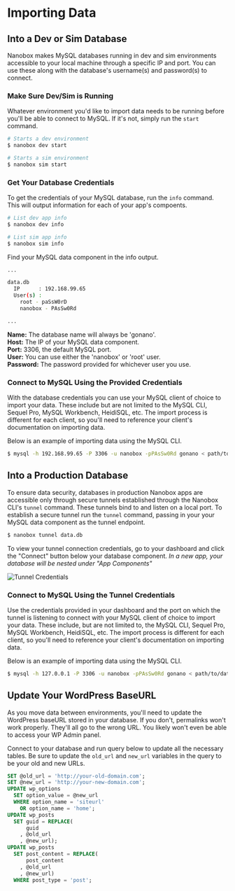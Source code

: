# Importing Data

## Into a Dev or Sim Database
Nanobox makes MySQL databases running in dev and sim environments accessible to your local machine through a specific IP and port. You can use these along with the database's username(s) and password(s) to connect.

### Make Sure Dev/Sim is Running
Whatever environment you'd like to import data needs to be running before you'll be able to connect to MySQL. If it's not, simply run the `start` command.

```bash
# Starts a dev environment
$ nanobox dev start

# Starts a sim environment
$ nanobox sim start
```

### Get Your Database Credentials
To get the credentials of your MySQL database, run the `info` command. This will output information for each of your app's compoents.

```bash
# List dev app info
$ nanobox dev info

# List sim app info
$ nanobox sim info
```

Find your MySQL data component in the info output.

```bash
...

data.db
  IP      : 192.168.99.65
  User(s) :
    root - paSsW0rD
    nanobox - PAsSw0Rd

...
```

**Name:** The database name will always be 'gonano'.  
**Host:** The IP of your MySQL data component.  
**Port:** 3306, the default MySQL port.  
**User:** You can use either the 'nanobox' or 'root' user.  
**Password:** The password provided for whichever user you use.

### Connect to MySQL Using the Provided Credentials
With the database credentials you can use your MySQL client of choice to import your data. These include but are not limited to the MySQL CLI, Sequel Pro, MySQL Workbench, HeidiSQL, etc. The import process is different for each client, so you'll need to reference your client's documentation on importing data.

Below is an example of importing data using the MySQL CLI.

```bash
$ mysql -h 192.168.99.65 -P 3306 -u nanobox -pPAsSw0Rd gonano < path/to/data_dump.sql
```

## Into a Production Database
To ensure data security, databases in production Nanobox apps are accessible only through secure tunnels established through the Nanobox CLI's `tunnel` command. These tunnels bind to and listen on a local port. To establish a secure tunnel run the `tunnel` command, passing in your your MySQL data component as the tunnel endpoint.

```bash
$ nanobox tunnel data.db
```

To view your tunnel connection credentials, go to your dashboard and click the "Connect" button below your database component. *In a new app, your database will be nested under "App Components"*

![Tunnel Credentials](wordpress-tunnel-credentials.png)

### Connect to MySQL Using the Tunnel Credentials
Use the credentials provided in your dashboard and the port on which the tunnel is listening to connect with your MySQL client of choice to import your data. These include, but are not limited to, the MySQL CLI, Sequel Pro, MySQL Workbench, HeidiSQL, etc. The import process is different for each client, so you'll need to reference your client's documentation on importing data.

Below is an example of importing data using the MySQL CLI.

```bash
$ mysql -h 127.0.0.1 -P 3306 -u nanobox -pPAsSw0Rd gonano < path/to/data_dump.sql
```

## Update Your WordPress BaseURL
As you move data between environments, you'll need to update the WordPress baseURL stored in your database. If you don't, permalinks won't work properly. They'll all go to the wrong URL. You likely won't even be able to access your WP Admin panel.

Connect to your database and run query below to update all the necessary tables. Be sure to update the `old_url` and `new_url` variables in the query to be your old and new URLs.

```sql
SET @old_url = 'http://your-old-domain.com';
SET @new_url = 'http://your-new-domain.com';
UPDATE wp_options
  SET option_value = @new_url
  WHERE option_name = 'siteurl'
    OR option_name = 'home';
UPDATE wp_posts
  SET guid = REPLACE(
      guid
    , @old_url
    , @new_url);
UPDATE wp_posts
  SET post_content = REPLACE(
      post_content
    , @old_url
    , @new_url)
  WHERE post_type = 'post';
```
